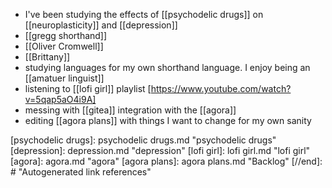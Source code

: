 - I've been studying the effects of [[psychodelic drugs]] on [[neuroplasticity]] and [[depression]]
- [[gregg shorthand]]
- [[Oliver Cromwell]]
- [[Brittany]]
-	studying languages for my own shorthand language. I enjoy being an [[amatuer linguist]]
- listening to [[lofi girl]] playlist [https://www.youtube.com/watch?v=5qap5aO4i9A]
- messing with [[gitea]] integration with the [[agora]]
- editing [[agora plans]] with things I want to change for my own sanity

[//begin]: # "Autogenerated link references for markdown compatibility"
[psychodelic drugs]: psychodelic drugs.md "psychodelic drugs"
[depression]: depression.md "depression"
[lofi girl]: lofi girl.md "lofi girl"
[agora]: agora.md "agora"
[agora plans]: agora plans.md "Backlog"
[//end]: # "Autogenerated link references"

